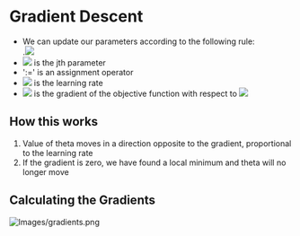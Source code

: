 # Gradient Descent

- We can update our parameters according to the following rule:
<br>.<img src="https://latex.codecogs.com/gif.latex?\theta_j:=\theta_j-\eta\frac{\partial{J(\theta)}}{\partial{\theta_j}}" /> <br>
- <img src="https://latex.codecogs.com/gif.latex?\theta_j:" /> is the jth parameter
- ':=' is an assignment operator
- <img src="https://latex.codecogs.com/gif.latex?\eta" /> is the learning rate
- <img src="https://latex.codecogs.com/gif.latex?\frac{\partial{J(\theta)}}{\partial{\theta_j}}" /> is the gradient of the objective function with respect to <img src="https://latex.codecogs.com/gif.latex?\theta_j:" />

## How this works
1. Value of theta moves in a direction opposite to the gradient, proportional to the learning rate
2. If the gradient is zero, we have found a local minimum and theta will no longer move

## Calculating the Gradients
<a name="gradients">![Images/gradients.png](Images/gradients.png)